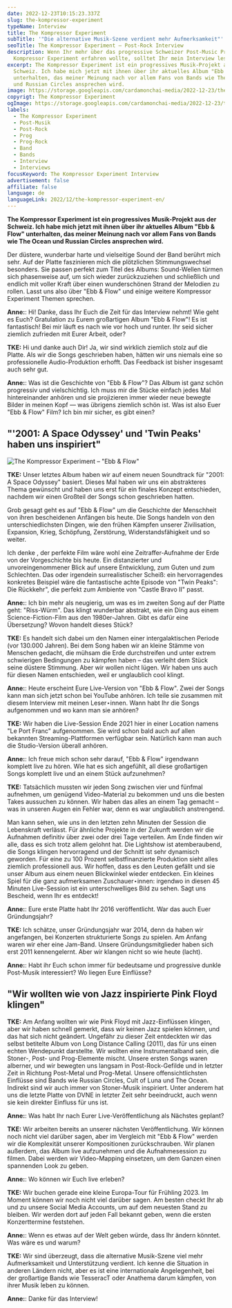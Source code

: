 ```yaml
---
date: 2022-12-23T10:15:23.337Z
slug: the-kompressor-experiment
typeName: Interview
title: The Kompressor Experiment
subTitle: '"Die alternative Musik-Szene verdient mehr Aufmerksamkeit"'
seoTitle: The Kompressor Experiment – Post-Rock Interview
description: Wenn Ihr mehr über das progressive Schweizer Post-Music Projekt
  Kompressor Experiment erfahren wollte, solltet Ihr mein Interview lesen!
excerpt: The Kompressor Experiment ist ein progressives Musik-Projekt aus der
  Schweiz. Ich habe mich jetzt mit ihnen über ihr aktuelles Album "Ebb & Flow"
  unterhalten, das meiner Meinung nach vor allem Fans von Bands wie The Ocean
  und Russian Circles ansprechen wird.
image: https://storage.googleapis.com/cardamonchai-media/2022-12-23/the-kompressor-experiment-jpg-imagine-080808_161616_1024_768/640.webp
copyrigt: The Kompressor Experiment
ogImage: https://storage.googleapis.com/cardamonchai-media/2022-12-23/the-kompressor-experiment-og-jpg-imagine-080808_131313_1200_628/640.webp
labels:
  - The Kompressor Experiment
  - Post-Musik
  - Post-Rock
  - Prog
  - Prog-Rock
  - Band
  - Bands
  - Interview
  - Interviews
focusKeyword: The Kompressor Experiment Interview
advertisement: false
affiliate: false
language: de
languageLink: 2022/12/the-kompressor-experiment-en/
---
```

**The Kompressor Experiment ist ein progressives Musik-Projekt aus der Schweiz. Ich habe mich jetzt mit ihnen über ihr aktuelles Album "Ebb & Flow" unterhalten, das meiner Meinung nach vor allem Fans von Bands wie The Ocean und Russian Circles ansprechen wird.**

Der düstere, wunderbar harte und vielseitige Sound der Band berührt mich sehr. Auf der Platte faszinieren mich die plötzlichen Stimmungswechsel besonders. Sie passen perfekt zum Titel des Albums: Sound-Wellen türmen sich phasenweise auf, um sich wieder zurückzuziehen und schließlich und endlich mit voller Kraft über einen wunderschönen Strand der Melodien zu rollen. Lasst uns also über "Ebb & Flow" und einige weitere Kompressor Experiment Themen sprechen.

**Anne:**: Hi! Danke, dass Ihr Euch die Zeit für das Interview nehmt! Wie geht es Euch? Gratulation zu Eurem großartigen Album "Ebb & Flow"! Es ist fantastisch! Bei mir läuft es nach wie vor hoch und runter. Ihr seid sicher ziemlich zufrieden mit Eurer Arbeit, oder?

**TKE:** Hi und danke auch Dir! Ja, wir sind wirklich ziemlich stolz auf die Platte. Als wir die Songs geschrieben haben, hätten wir uns niemals eine so professionelle Audio-Produktion erhofft. Das Feedback ist bisher insgesamt auch sehr gut.

**Anne:**: Was ist die Geschichte von "Ebb & Flow"? Das Album ist ganz schön progressiv und vielschichtig. Ich muss mir die Stücke einfach jedes Mal hintereinander anhören und sie projizieren immer wieder neue bewegte Bilder in meinen Kopf — was übrigens ziemlich schön ist. Was ist also Euer "Ebb & Flow" Film? Ich bin mir sicher, es gibt einen?

## "'2001: A Space Odyssey' und 'Twin Peaks' haben uns inspiriert"

![The Kompressor Experiment – "Ebb & Flow"](https://storage.googleapis.com/cardamonchai-media/2022-12-23/the-kompressor-experiment-ebb-and-flow-jpg-imagine-c8c8c8_8a8b88_1024_768/640.webp "The Kompressor Experiment – \"Ebb & Flow\"")

**TKE:** Unser letztes Album haben wir auf einem neuen Soundtrack für "2001: A Space Odyssey" basiert. Dieses Mal haben wir uns ein abstrakteres Thema gewünscht und haben uns erst für ein finales Konzept entschieden, nachdem wir einen Großteil der Songs schon geschrieben hatten.

Grob gesagt geht es auf "Ebb & Flow" um die Geschichte der Menschheit von ihren bescheidenen Anfängen bis heute. Die Songs handeln von den unterschiedlichsten Dingen, wie den frühen Kämpfen unserer Zivilisation, Expansion, Krieg, Schöpfung, Zerstörung, Widerstandsfähigkeit und so weiter. 

Ich denke , der perfekte Film wäre wohl eine Zeitraffer-Aufnahme der Erde von der Vorgeschichte bis heute. Ein distanzierter und unvoreingenommener Blick auf unsere Entwicklung, zum Guten und zum Schlechten. Das oder irgendein surrealistischer Scheiß: ein hervorragendes konkretes Beispiel wäre die fantastische achte Episode von "Twin Peaks": Die Rückkehr", die perfekt zum Ambiente von "Castle Bravo II" passt.

**Anne:**: Ich bin mehr als neugierig, um was es im zweiten Song auf der Platte geht: "Riss-Würm". Das klingt wunderbar abstrakt, wie ein Ding aus einem Science-Fiction-Film aus den 1980er-Jahren. Gibt es dafür eine Übersetzung? Wovon handelt dieses Stück?

**TKE:** Es handelt sich dabei um den Namen einer intergalaktischen Periode (vor 130.000 Jahren). Bei dem Song haben wir an kleine Stämme von Menschen gedacht, die mühsam die Erde durchstreifen und unter extrem schwierigen Bedingungen zu kämpfen haben – das verleiht dem Stück seine düstere Stimmung. Aber wir wollen nicht lügen. Wir haben uns auch für diesen Namen entschieden, weil er unglaublich cool klingt.

**Anne:**: Heute erscheint Eure Live-Version von "Ebb & Flow". Zwei der Songs kann man sich jetzt schon bei YouTube anhören. Ich teile sie zusammen mit diesem Interview mit meinen Leser⋆innen. Wann habt Ihr die Songs aufgenommen und wo kann man sie anhören?

**TKE:** Wir haben die Live-Session Ende 2021 hier in einer Location namens "Le Port Franc" aufgenommen. Sie wird schon bald auch auf allen bekannten Streaming-Plattformen verfügbar sein. Natürlich kann man auch die Studio-Version überall anhören.

**Anne:**: Ich freue mich schon sehr darauf, "Ebb & Flow" irgendwann komplett live zu hören. Wie hat es sich angefühlt, all diese großartigen Songs komplett live und an einem Stück aufzunehmen?

**TKE:** Tatsächlich mussten wir jeden Song zwischen vier und fünfmal aufnehmen, um genügend Video-Material zu bekommen und uns die besten Takes aussuchen zu können. Wir haben das alles an einem Tag gemacht – was in unseren Augen ein Fehler war, denn es war unglaublich anstrengend.

Man kann sehen, wie uns in den letzten zehn Minuten der Session die Lebenskraft verlässt. Für ähnliche Projekte in der Zukunft werden wir die Aufnahmen definitiv über zwei oder drei Tage verteilen. Am Ende finden wir alle, dass es sich trotz allem gelohnt hat. Die Lightshow ist atemberaubend, die Songs klingen hervorragend und der Schnitt ist sehr dynamisch geworden. Für eine zu 100 Prozent selbstfinanzierte Produktion sieht alles ziemlich professionell aus. Wir hoffen, dass es den Leuten gefällt und sie unser Album aus einem neuen Blickwinkel wieder entdecken. Ein kleines Spiel für die ganz aufmerksamen Zuschauer⋆innen: irgendwo in diesen 45 Minuten Live-Session ist ein unterschwelliges Bild zu sehen. Sagt uns Bescheid, wenn Ihr es entdeckt!

**Anne:**: Eure erste Platte habt Ihr 2016 veröffentlicht. War das auch Euer Gründungsjahr?

**TKE:** Ich schätze, unser Gründungsjahr war 2014, denn da haben wir angefangen, bei Konzerten strukturierte Songs zu spielen. Am Anfang waren wir eher eine Jam-Band. Unsere Gründungsmitglieder haben sich erst 2011 kennengelernt. Aber wir klangen nicht so wie heute (lacht).

**Anne:**: Habt ihr Euch schon immer für bedeutsame und progressive dunkle Post-Musik interessiert? Wo liegen Eure Einflüsse? 

## "Wir wollten wie von Jazz inspirierte Pink Floyd klingen"

**TKE:** Am Anfang wollten wir wie Pink Floyd mit Jazz-Einflüssen klingen, aber wir haben schnell gemerkt, dass wir keinen Jazz spielen können, und das hat sich nicht geändert. Ungefähr zu dieser Zeit entdeckten wir das selbst betitelte Album von Long Distance Calling (2011), das für uns einen echten Wendepunkt darstellte. Wir wollten eine Instrumentalband sein, die Stoner-, Post- und Prog-Elemente mischt. Unsere ersten Songs waren alberner, und wir bewegten uns langsam in Post-Rock-Gefilde und in letzter Zeit in Richtung Post-Metal und Prog-Metal. Unsere offensichtlichsten Einflüsse sind Bands wie Russian Circles, Cult of Luna und The Ocean. Indirekt sind wir auch immer von Stoner-Musik inspiriert. Unter anderem hat uns die letzte Platte von DVNE in letzter Zeit sehr beeindruckt, auch wenn sie kein direkter Einfluss für uns ist.

**Anne:**: Was habt Ihr nach Eurer Live-Veröffentlichung als Nächstes geplant?

**TKE:** Wir arbeiten bereits an unserer nächsten Veröffentlichung. Wir können noch nicht viel darüber sagen, aber im Vergleich mit "Ebb & Flow" werden wir die Komplexität unserer Kompositionen zurückschrauben. Wir planen außerdem, das Album live aufzunehmen und die Aufnahmesession zu filmen. Dabei werden wir Video-Mapping einsetzen, um dem Ganzen einen spannenden Look zu geben.

**Anne:**: Wo können wir Euch live erleben?

**TKE:** Wir buchen gerade eine kleine Europa-Tour für Frühling 2023. Im Moment können wir noch nicht viel darüber sagen. Am besten checkt Ihr ab und zu unsere Social Media Accounts, um auf dem neuesten Stand zu bleiben. Wir werden dort auf jeden Fall bekannt geben, wenn die ersten Konzerttermine feststehen.

**Anne:**: Wenn es etwas auf der Welt geben würde, dass Ihr ändern könntet. Was wäre es und warum?

**TKE:** Wir sind überzeugt, dass die alternative Musik-Szene viel mehr Aufmerksamkeit und Unterstützung verdient. Ich kenne die Situation in anderen Ländern nicht, aber es ist eine internationale Angelegenheit, bei der großartige Bands wie TesseracT oder Anathema darum kämpfen, von ihrer Musik leben zu können.

**Anne:**: Danke für das Interview!